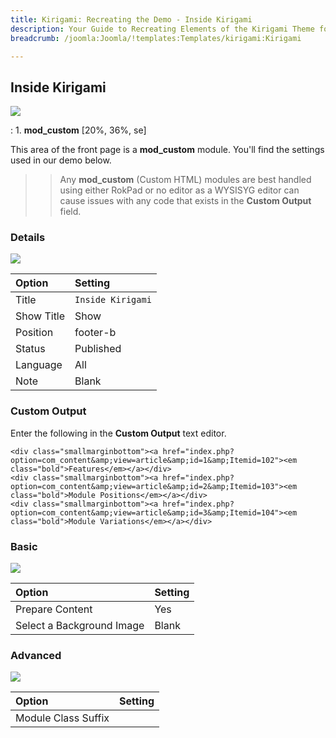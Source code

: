 ```yaml
---
title: Kirigami: Recreating the Demo - Inside Kirigami
description: Your Guide to Recreating Elements of the Kirigami Theme for Joomla
breadcrumb: /joomla:Joomla/!templates:Templates/kirigami:Kirigami

---
```


Inside Kirigami
-----
![][demo]

:   1. **mod_custom** [20%, 36%, se]

This area of the front page is a **mod_custom** module. You'll find the settings used in our demo below.

>> Any **mod_custom** (Custom HTML) modules are best handled using either RokPad or no editor as a WYSISYG editor can cause issues with any code that exists in the **Custom Output** field.

### Details
![][demo2]

| Option     | Setting            |  
| :--------- | :----------------- |  
| Title      | `Inside Kirigami`  |  
| Show Title | Show               |  
| Position   | footer-b           |  
| Status     | Published          |  
| Language   | All                |  
| Note       | Blank              |  

### Custom Output
Enter the following in the **Custom Output** text editor.

~~~
<div class="smallmarginbottom"><a href="index.php?option=com_content&amp;view=article&amp;id=1&amp;Itemid=102"><em class="bold">Features</em></a></div>
<div class="smallmarginbottom"><a href="index.php?option=com_content&amp;view=article&amp;id=2&amp;Itemid=103"><em class="bold">Module Positions</em></a></div>
<div class="smallmarginbottom"><a href="index.php?option=com_content&amp;view=article&amp;id=3&amp;Itemid=104"><em class="bold">Module Variations</em></a></div>
~~~

### Basic
![][demo3]

| Option                    | Setting |
| :------------------------ | :------ |
| Prepare Content           | Yes     |
| Select a Background Image | Blank   |

### Advanced
![][demo4]

| Option              | Setting |  
| :------------------ | :------ |  
| Module Class Suffix |         |  

[demo]: assets/demo_6.jpeg
[demo2]: assets/inside_1.jpeg
[demo3]: assets/inside_2.jpeg
[demo4]: assets/inside_3.jpeg